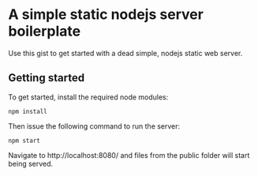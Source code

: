 A simple static nodejs server boilerplate
=========================================

Use this gist to get started with a dead simple, nodejs static web server.

Getting started
---------------

To get started, install the required node modules:

```
npm install
```

Then issue the following command to run the server:

```
npm start
```

Navigate to http://localhost:8080/ and files from the public folder will start being served.
